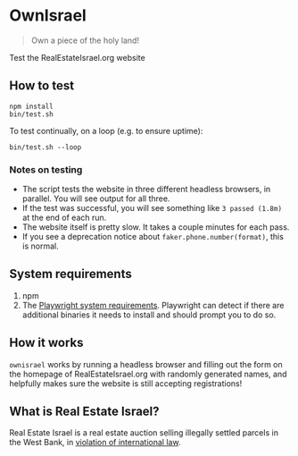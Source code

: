 # OwnIsrael

> Own a piece of the holy land!

Test the RealEstateIsrael.org website

## How to test

```
npm install
bin/test.sh
```

To test continually, on a loop (e.g. to ensure uptime):

```
bin/test.sh --loop
```

### Notes on testing

- The script tests the website in three different headless browsers, in parallel. You will see output for all three.
- If the test was successful, you will see something like `3 passed (1.8m)` at the end of each run.
- The website itself is pretty slow. It takes a couple minutes for each pass.
- If you see a deprecation notice about `faker.phone.number(format)`, this is normal.

## System requirements

1. npm
2. The [Playwright system requirements](https://playwright.dev/docs/intro#system-requirements). Playwright can detect if there are additional binaries it needs to install and should prompt you to do so.

## How it works

`ownisrael` works by running a headless browser and filling out the form on the homepage of RealEstateIsrael.org with randomly generated names, and helpfully makes sure the website is still accepting registrations!

## What is Real Estate Israel?

Real Estate Israel is a real estate auction selling illegally settled parcels in the West Bank, in [violation of international law](https://www.democracynow.org/2024/3/1/headlines/new_jersey_community_members_warn_against_synagogues_plan_to_host_israeli_real_estate_event).
